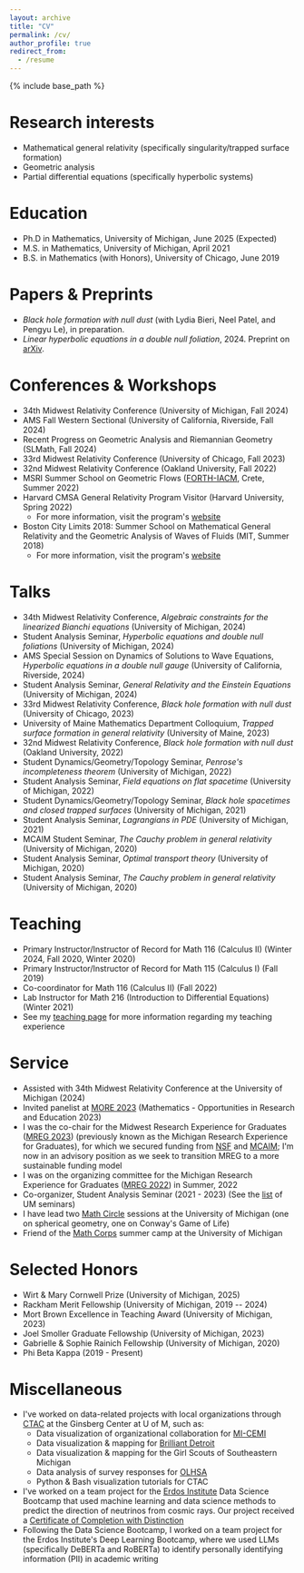 ```yaml
---
layout: archive
title: "CV"
permalink: /cv/
author_profile: true
redirect_from:
  - /resume
---
```


{% include base_path %}

Research interests
======
* Mathematical general relativity (specifically singularity/trapped surface formation)
* Geometric analysis
* Partial differential equations (specifically hyperbolic systems)

Education
======
* Ph.D in Mathematics, University of Michigan, June 2025 (Expected)
* M.S. in Mathematics, University of Michigan, April 2021
* B.S. in Mathematics (with Honors), University of Chicago, June 2019

Papers & Preprints 
======
* *Black hole formation with null dust* (with Lydia Bieri, Neel Patel, and Pengyu Le), in preparation. 
* *Linear hyperbolic equations in a double null foliation*, 2024. Preprint on [arXiv](https://arxiv.org/abs/2412.01915).

Conferences & Workshops
======
* 34th Midwest Relativity Conference (University of Michigan, Fall 2024)
* AMS Fall Western Sectional (University of California, Riverside, Fall 2024)
* Recent Progress on Geometric Analysis and Riemannian Geometry (SLMath, Fall 2024)
* 33rd Midwest Relativity Conference (University of Chicago, Fall 2023)
* 32nd Midwest Relativity Conference (Oakland University, Fall 2022)
* MSRI Summer School on Geometric Flows ([FORTH-IACM](https://www.iacm.forth.gr/), Crete, Summer 2022)
* Harvard CMSA General Relativity Program Visitor (Harvard University, Spring 2022)
  * For more information, visit the program's [website](https://cmsa.fas.harvard.edu/gr-program/)
* Boston City Limits 2018: Summer School on Mathematical General Relativity and the Geometric Analysis of Waves of Fluids (MIT, Summer 2018)
  * For more information, visit the program's [website](https://math.mit.edu/sites/city-limits/2018/index.html)
  
Talks
======
* 34th Midwest Relativity Conference, <em>Algebraic constraints for the linearized Bianchi equations </em> (University of Michigan, 2024)
* Student Analysis Seminar, <em>Hyperbolic equations and double null foliations</em> (University of Michigan, 2024)
* AMS Special Session on Dynamics of Solutions to Wave Equations,  <em>Hyperbolic equations in a double null gauge</em> (University of California, Riverside, 2024)
* Student Analysis Seminar, <em>General Relativity and the Einstein Equations</em> (University of Michigan, 2024)
* 33rd Midwest Relativity Conference, <em>Black hole formation with null dust</em> (University of Chicago, 2023)
* University of Maine Mathematics Department Colloquium, <em>Trapped surface formation in general relativity</em> (University of Maine, 2023)
* 32nd Midwest Relativity Conference, <em>Black hole formation with null dust</em> (Oakland University, 2022)
* Student Dynamics/Geometry/Topology Seminar, <em>Penrose's incompleteness theorem</em> (University of Michigan, 2022)
* Student Analysis Seminar, <em>Field equations on flat spacetime</em> (University of Michigan, 2022)
* Student Dynamics/Geometry/Topology Seminar, <em>Black hole spacetimes and closed trapped surfaces</em> (University of Michigan, 2021)
* Student Analysis Seminar, <em>Lagrangians in PDE</em> (University of Michigan, 2021)
* MCAIM Student Seminar, <em>The Cauchy problem in general relativity</em> (University of Michigan, 2020)
* Student Analysis Seminar, <em>Optimal transport theory</em> (University of Michigan, 2020)
* Student Analysis Seminar, <em>The Cauchy problem in general relativity</em> (University of Michigan, 2020)

Teaching
======
* Primary Instructor/Instructor of Record for Math 116 (Calculus II) (Winter 2024, Fall 2020, Winter 2020)
* Primary Instructor/Instructor of Record for Math 115 (Calculus I) (Fall 2019)
* Co-coordinator for Math 116 (Calculus II) (Fall 2022)
* Lab Instructor for Math 216 (Introduction to Differential Equations) (Winter 2021)
* See my [teaching page](https://clstith.github.io/teaching/) for more information regarding my teaching experience

Service 
======
* Assisted with 34th Midwest Relativity Conference at the University of Michigan (2024)
* Invited panelist at [MORE 2023](https://intranet.math.vt.edu/MORE/MORE2023/) (Mathematics - Opportunities in Research and Education 2023)
* I was the co-chair for the Midwest Research Experience for Graduates ([MREG 2023](https://sites.google.com/umich.edu/mreg-2023)) (previously known as the Michigan Research Experience for Graduates), for which we secured funding from [NSF](https://www.nsf.gov/) and [MCAIM](https://sites.lsa.umich.edu/mcaim/); I'm now in an advisory position as we seek to transition MREG to a more sustainable funding model
* I was on the organizing committee for the Michigan Research Experience for Graduates ([MREG 2022](https://sites.google.com/umich.edu/mreg-2022)) in Summer, 2022
* Co-organizer, Student Analysis Seminar (2021 - 2023) (See the [list](http://www.math.lsa.umich.edu/seminars_events/index.php) of UM seminars)
* I have lead two [Math Circle](https://sites.lsa.umich.edu/mathcircle/) sessions at the University of Michigan (one on spherical geometry, one on Conway's Game of Life)
* Friend of the [Math Corps](https://sites.lsa.umich.edu/math-corps/) summer camp at the University of Michigan

Selected Honors
======
* Wirt & Mary Cornwell Prize (University of Michigan, 2025)
* Rackham Merit Fellowship (University of Michigan, 2019 -- 2024)
* Mort Brown Excellence in Teaching Award (University of Michigan, 2023)
* Joel Smoller Graduate Fellowship (University of Michigan, 2023)
* Gabrielle & Sophie Rainich Fellowship (University of Michigan, 2020)
* Phi Beta Kappa (2019 - Present)

Miscellaneous
======
- I've worked on data-related projects with local organizations through [CTAC](https://ginsberg.umich.edu/ctac) at the Ginsberg Center at U of M, such as: 
  - Data visualization of organizational collaboration for [MI-CEMI](https://michigancollaborative.org/)
  - Data visualization & mapping for [Brilliant Detroit](https://brilliantdetroit.org/) 
  - Data visualization & mapping for the Girl Scouts of Southeastern Michigan
  - Data analysis of survey responses for [OLHSA](https://www.olhsa.org/en-us/)
  - Python & Bash visualization tutorials for CTAC
- I've worked on a team project for the [Erdos Institute](https://www.erdosinstitute.org/) Data Science Bootcamp that used machine learning and data science methods to predict the direction of neutrinos from cosmic rays. Our project received a [Certificate of Completion with Distinction](../files/Erdos_Certificate_2023.pdf)
- Following the Data Science Bootcamp, I worked on a team project for the Erdos Institute's Deep Learning Bootcamp, where we used LLMs (specifically DeBERTa and RoBERTa) to identify personally identifying information (PII) in academic writing